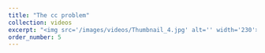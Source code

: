 ```yaml
---
title: "The cc problem"
collection: videos
excerpt: "<img src='/images/videos/Thumbnail_4.jpg' alt='' width='230'>"
order_number: 5
---
```


